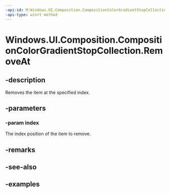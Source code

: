 ```yaml
---
-api-id: M:Windows.UI.Composition.CompositionColorGradientStopCollection.RemoveAt(System.UInt32)
-api-type: winrt method
---
```


<!-- Method syntax.
public void CompositionColorGradientStopCollection.RemoveAt(UInt32 index)
-->

# Windows.UI.Composition.CompositionColorGradientStopCollection.RemoveAt

## -description

Removes the item at the specified index.



## -parameters
### -param index

The index position of the item to remove.

## -remarks

## -see-also

## -examples

